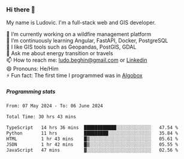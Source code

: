 ### Hi there 👋

My name is Ludovic. I'm a full-stack web and GIS developer.

 🔭 I’m currently working on a wildfire management platform<br/>
 🌱 I’m continuously learning Angular, FastAPI, Docker, PostgreSQL<br/>
 👯 I like GIS tools such as Geopandas, PostGIS, GDAL<br/>
 💬 Ask me about energy transition or travels<br/>
 📫 How to reach me: ludo.beghin@gmail.com or [Linkedin](https://www.linkedin.com/in/ludovic-beghin/)<br/>
 😄 Pronouns: He/Him<br/>
 ⚡ Fun fact: The first time I programmed was in [Algobox](https://fr.wikipedia.org/wiki/Algobox)<br/>

##### Programming stats
<!--START_SECTION:waka-->

```txt
From: 07 May 2024 - To: 06 June 2024

Total Time: 30 hrs 43 mins

TypeScript   14 hrs 36 mins  ████████████░░░░░░░░░░░░░   47.54 %
Python       11 hrs          █████████░░░░░░░░░░░░░░░░   35.84 %
HTML         1 hr 43 mins    █▒░░░░░░░░░░░░░░░░░░░░░░░   05.61 %
JSON         1 hr 42 mins    █▒░░░░░░░░░░░░░░░░░░░░░░░   05.55 %
JavaScript   47 mins         ▓░░░░░░░░░░░░░░░░░░░░░░░░   02.56 %
```

<!--END_SECTION:waka-->
